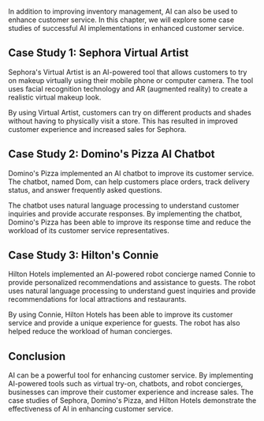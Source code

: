 

In addition to improving inventory management, AI can also be used to enhance customer service. In this chapter, we will explore some case studies of successful AI implementations in enhanced customer service.

Case Study 1: Sephora Virtual Artist
------------------------------------

Sephora's Virtual Artist is an AI-powered tool that allows customers to try on makeup virtually using their mobile phone or computer camera. The tool uses facial recognition technology and AR (augmented reality) to create a realistic virtual makeup look.

By using Virtual Artist, customers can try on different products and shades without having to physically visit a store. This has resulted in improved customer experience and increased sales for Sephora.

Case Study 2: Domino's Pizza AI Chatbot
---------------------------------------

Domino's Pizza implemented an AI chatbot to improve its customer service. The chatbot, named Dom, can help customers place orders, track delivery status, and answer frequently asked questions.

The chatbot uses natural language processing to understand customer inquiries and provide accurate responses. By implementing the chatbot, Domino's Pizza has been able to improve its response time and reduce the workload of its customer service representatives.

Case Study 3: Hilton's Connie
-----------------------------

Hilton Hotels implemented an AI-powered robot concierge named Connie to provide personalized recommendations and assistance to guests. The robot uses natural language processing to understand guest inquiries and provide recommendations for local attractions and restaurants.

By using Connie, Hilton Hotels has been able to improve its customer service and provide a unique experience for guests. The robot has also helped reduce the workload of human concierges.

Conclusion
----------

AI can be a powerful tool for enhancing customer service. By implementing AI-powered tools such as virtual try-on, chatbots, and robot concierges, businesses can improve their customer experience and increase sales. The case studies of Sephora, Domino's Pizza, and Hilton Hotels demonstrate the effectiveness of AI in enhancing customer service.
